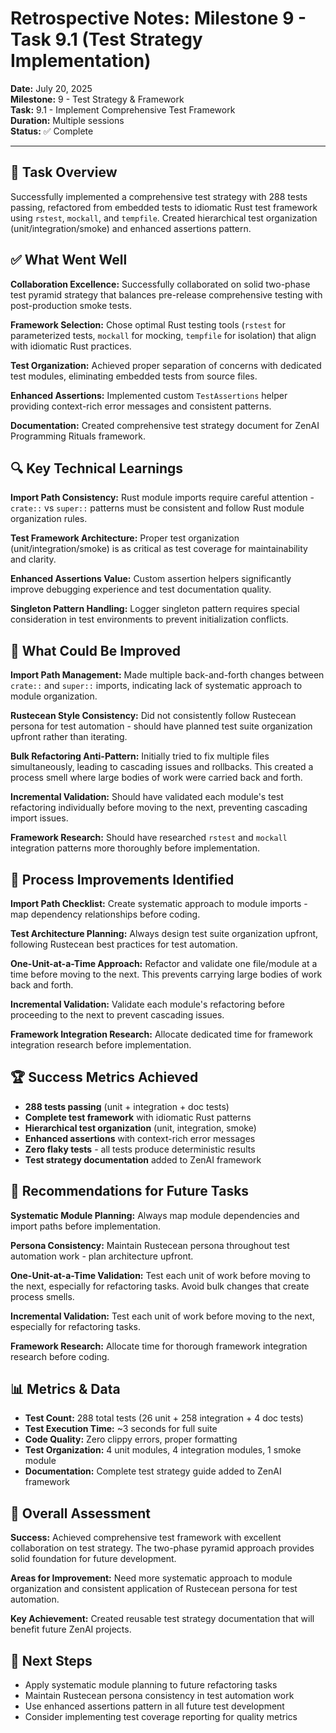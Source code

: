 # Retrospective Notes: Milestone 9 - Task 9.1 (Test Strategy Implementation)

**Date:** July 20, 2025  
**Milestone:** 9 - Test Strategy & Framework  
**Task:** 9.1 - Implement Comprehensive Test Framework  
**Duration:** Multiple sessions  
**Status:** ✅ Complete

---

## 🎯 Task Overview

Successfully implemented a comprehensive test strategy with 288 tests passing, refactored from embedded tests to idiomatic Rust test framework using `rstest`, `mockall`, and `tempfile`. Created hierarchical test organization (unit/integration/smoke) and enhanced assertions pattern.

## ✅ What Went Well

**Collaboration Excellence:** Successfully collaborated on solid two-phase test pyramid strategy that balances pre-release comprehensive testing with post-production smoke tests.

**Framework Selection:** Chose optimal Rust testing tools (`rstest` for parameterized tests, `mockall` for mocking, `tempfile` for isolation) that align with idiomatic Rust practices.

**Test Organization:** Achieved proper separation of concerns with dedicated test modules, eliminating embedded tests from source files.

**Enhanced Assertions:** Implemented custom `TestAssertions` helper providing context-rich error messages and consistent patterns.

**Documentation:** Created comprehensive test strategy document for ZenAI Programming Rituals framework.

## 🔍 Key Technical Learnings

**Import Path Consistency:** Rust module imports require careful attention - `crate::` vs `super::` patterns must be consistent and follow Rust module organization rules.

**Test Framework Architecture:** Proper test organization (unit/integration/smoke) is as critical as test coverage for maintainability and clarity.

**Enhanced Assertions Value:** Custom assertion helpers significantly improve debugging experience and test documentation quality.

**Singleton Pattern Handling:** Logger singleton pattern requires special consideration in test environments to prevent initialization conflicts.

## 🚨 What Could Be Improved

**Import Path Management:** Made multiple back-and-forth changes between `crate::` and `super::` imports, indicating lack of systematic approach to module organization.

**Rustecean Style Consistency:** Did not consistently follow Rustecean persona for test automation - should have planned test suite organization upfront rather than iterating.

**Bulk Refactoring Anti-Pattern:** Initially tried to fix multiple files simultaneously, leading to cascading issues and rollbacks. This created a process smell where large bodies of work were carried back and forth.

**Incremental Validation:** Should have validated each module's test refactoring individually before moving to the next, preventing cascading import issues.

**Framework Research:** Should have researched `rstest` and `mockall` integration patterns more thoroughly before implementation.

## 🎯 Process Improvements Identified

**Import Path Checklist:** Create systematic approach to module imports - map dependency relationships before coding.

**Test Architecture Planning:** Always design test suite organization upfront, following Rustecean best practices for test automation.

**One-Unit-at-a-Time Approach:** Refactor and validate one file/module at a time before moving to the next. This prevents carrying large bodies of work back and forth.

**Incremental Validation:** Validate each module's refactoring before proceeding to the next to prevent cascading issues.

**Framework Integration Research:** Allocate dedicated time for framework integration research before implementation.

## 🏆 Success Metrics Achieved

- **288 tests passing** (unit + integration + doc tests)
- **Complete test framework** with idiomatic Rust patterns
- **Hierarchical test organization** (unit, integration, smoke)
- **Enhanced assertions** with context-rich error messages
- **Zero flaky tests** - all tests produce deterministic results
- **Test strategy documentation** added to ZenAI framework

## 🚀 Recommendations for Future Tasks

**Systematic Module Planning:** Always map module dependencies and import paths before implementation.

**Persona Consistency:** Maintain Rustecean persona throughout test automation work - plan architecture upfront.

**One-Unit-at-a-Time Validation:** Test each unit of work before moving to the next, especially for refactoring tasks. Avoid bulk changes that create process smells.

**Incremental Validation:** Test each unit of work before moving to the next, especially for refactoring tasks.

**Framework Research:** Allocate time for thorough framework integration research before coding.

## 📊 Metrics & Data

- **Test Count:** 288 total tests (26 unit + 258 integration + 4 doc tests)
- **Test Execution Time:** ~3 seconds for full suite
- **Code Quality:** Zero clippy errors, proper formatting
- **Test Organization:** 4 unit modules, 4 integration modules, 1 smoke module
- **Documentation:** Complete test strategy guide added to ZenAI framework

## 🎉 Overall Assessment

**Success:** Achieved comprehensive test framework with excellent collaboration on test strategy. The two-phase pyramid approach provides solid foundation for future development.

**Areas for Improvement:** Need more systematic approach to module organization and consistent application of Rustecean persona for test automation.

**Key Achievement:** Created reusable test strategy documentation that will benefit future ZenAI projects.

## 🔄 Next Steps

- Apply systematic module planning to future refactoring tasks
- Maintain Rustecean persona consistency in test automation work
- Use enhanced assertions pattern in all future test development
- Consider implementing test coverage reporting for quality metrics
